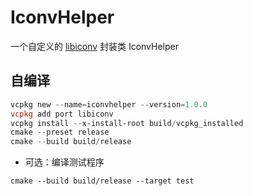 # IconvHelper
一个自定义的 [libiconv](https://www.gnu.org/software/libiconv/) 封装类 IconvHelper

## 自编译
```powershell
vcpkg new --name=iconvhelper --version=1.0.0
vcpkg add port libiconv
vcpkg install --x-install-root build/vcpkg_installed
cmake --preset release
cmake --build build/release
```

- 可选：编译测试程序
```
cmake --build build/release --target test
```